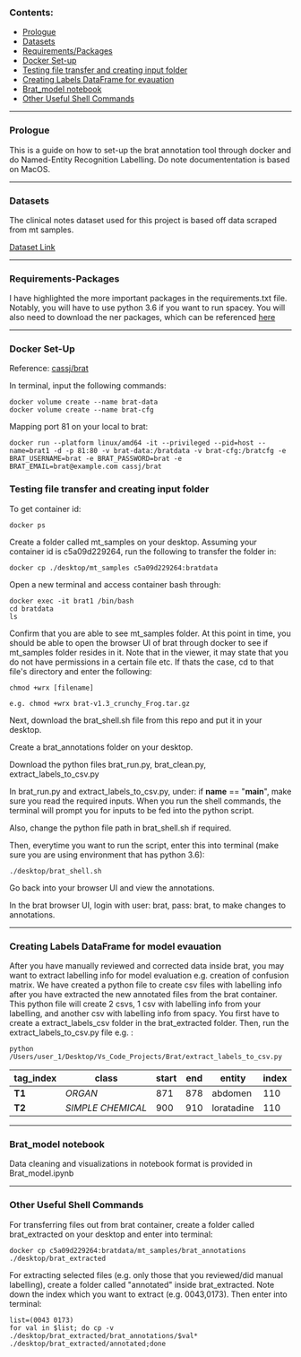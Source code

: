 ### Contents:
- [Prologue](#prologue)
- [Datasets](#Datasets)
- [Requirements/Packages](#Requirements-Packages)
- [Docker Set-up](#Docker-Set-up)
- [Testing file transfer and creating input folder](#Testing-file-transfer-and-creating-input-folder)
- [Creating Labels DataFrame for evauation](#Creating-Labels-DataFrame-for-evauation)
- [Brat_model notebook](#Brat_model-notebook)
- [Other Useful Shell Commands](#Other-Useful-Shell-Commands)

---

### Prologue

This is a guide on how to set-up the brat annotation tool through docker and do Named-Entity Recognition Labelling. Do note documententation is based on MacOS.

---

### Datasets

The clinical notes dataset used for this project is based off data scraped from mt samples.

[Dataset Link](https://www.kaggle.com/datasets/tboyle10/medicaltranscriptions)

---

### Requirements-Packages

I have highlighted the more important packages in the requirements.txt file. Notably, you will have to use python 3.6 if you want to run spacey. You will also need to download the ner packages, which can be referenced [here](https://github.com/allenai/scispacy)

---

### Docker Set-Up

Reference: [cassj/brat](https://user-images.githubusercontent.com/50508538/187128975-c774562f-21dc-44dc-b7a8-92c11956e7f3.png)

In terminal, input the following commands:

```
docker volume create --name brat-data
docker volume create --name brat-cfg
```

Mapping port 81 on your local to brat:

```
docker run --platform linux/amd64 -it --privileged --pid=host --name=brat1 -d -p 81:80 -v brat-data:/bratdata -v brat-cfg:/bratcfg -e BRAT_USERNAME=brat -e BRAT_PASSWORD=brat -e BRAT_EMAIL=brat@example.com cassj/brat
```
### Testing file transfer and creating input folder

To get container id:

```
docker ps
```

Create a folder called mt_samples on your desktop. Assuming your container id is c5a09d229264, run the following to transfer the folder in:

```
docker cp ./desktop/mt_samples c5a09d229264:bratdata
```

Open a new terminal and access container bash through:

```
docker exec -it brat1 /bin/bash
cd bratdata
ls
```

Confirm that you are able to see mt_samples folder. At this point in time, you should be able to open the browser UI of brat through docker to see if mt_samples folder resides in it. Note that in the viewer, it may state that you do not have permissions in a certain file etc. If thats the case, cd to that file's directory and enter the following:

```
chmod +wrx [filename]

e.g. chmod +wrx brat-v1.3_crunchy_Frog.tar.gz

```
Next, download the brat_shell.sh file from this repo and put it in your desktop. 

Create a brat_annotations folder on your desktop.

Download the python files brat_run.py, brat_clean.py, extract_labels_to_csv.py

In brat_run.py and extract_labels_to_csv.py, under: if __name__ == "__main__", make sure you read the required inputs. When you run the shell commands, the terminal will prompt you for inputs to be fed into the python script.

Also, change the python file path in brat_shell.sh if required.

Then, everytime you want to run the script, enter this into terminal (make sure you are using environment that has python 3.6):

```
./desktop/brat_shell.sh
```

Go back into your browser UI and view the annotations.

In the brat browser UI, login with user: brat, pass: brat, to make changes to annotations.

---

### Creating Labels DataFrame for model evauation

After you have manually reviewed and corrected data inside brat, you may want to extract labelling info for model evaluation e.g. creation of confusion matrix. We have created a python file to create csv files with labelling info after you have extracted the new annotated files from the brat container. This python file will create 2 csvs, 1 csv with labelling info from your labelling, and another csv with labelling info from spacy. You first have to create a extract_labels_csv folder in the brat_extracted folder. Then, run the extract_labels_to_csv.py file e.g. :



```
python /Users/user_1/Desktop/Vs_Code_Projects/Brat/extract_labels_to_csv.py
```

|tag_index|class|start|end|entity|index|
|---|---|---|---|---|---|
|**T1**|*ORGAN*|871|878|abdomen|110|
|**T2**|*SIMPLE CHEMICAL*|900|910|loratadine|110|

---

### Brat_model notebook

Data cleaning and visualizations in notebook format is provided in Brat_model.ipynb

---

### Other Useful Shell Commands

For transferring files out from brat container, create a folder called brat_extracted on your desktop and enter into terminal:

```
docker cp c5a09d229264:bratdata/mt_samples/brat_annotations ./desktop/brat_extracted
```

For extracting selected files (e.g. only those that you reviewed/did manual labelling), create a folder called "annotated" inside brat_extracted. Note down the index which you want to extract (e.g. 0043,0173). Then enter into terminal:

```
list=(0043 0173)
for val in $list; do cp -v ./desktop/brat_extracted/brat_annotations/$val* ./desktop/brat_extracted/annotated;done
```
